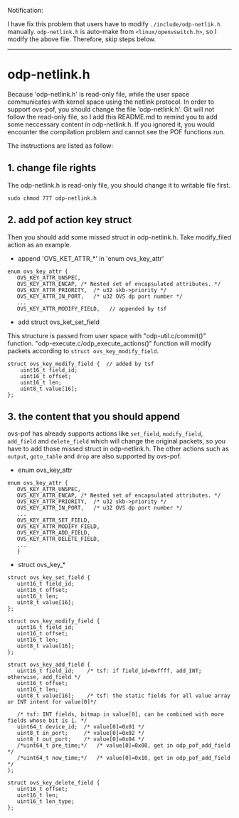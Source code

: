  
 Notification:
 
   I have fix this problem that users have to modify ```./include/odp-netlik.h``` manually. ```odp-netlink.h```
 is auto-make from ```<linux/openvswitch.h>```, so I modify the above file. Therefore, skip steps below.
 
 ---
 
 # odp-netlink.h
 
 Because 'odp-netlink.h' is read-only file, while the user space communicates with kernel space using the netlink protocol. 
 In order to support ovs-pof, you should change the file 'odp-netlink.h'. Git will not follow the read-only file, so I add 
 this README.md to remind you to add some neccessary content in odp-netlink.h. If you ignored it, you would encounter the 
 compilation problem and cannot see the POF functions run.

 The instructions are listed as follow:

 ## 1. change file rights

 The odp-netlink.h is read-only file, you should change it to writable file first.

 ```
 sudo chmod 777 odp-netlink.h
 ```
 
 ## 2. add pof action key struct
 
 Then you should add some missed struct in odp-netlink.h. Take modify_filed action as an example.
 
 - append 'OVS_KET_ATTR_*' in 'enum ovs_key_attr'
 
 ```
 enum ovs_key_attr {
 	OVS_KEY_ATTR_UNSPEC,
 	OVS_KEY_ATTR_ENCAP,	/* Nested set of encapsulated attributes. */
 	OVS_KEY_ATTR_PRIORITY,  /* u32 skb->priority */
 	OVS_KEY_ATTR_IN_PORT,   /* u32 OVS dp port number */
 	...
 	OVS_KEY_ATTR_MODIFY_FIELD,   // appended by tsf
 ```
 
 - add struct ovs_ket_set_field

 This structure is passed from user space with "odp-util.c/commit()" function. "odp-execute.c/odp_execute_actions()" function will 
 modify packets according to ```struct ovs_key_modify_field```.
 ```
 struct ovs_key_modify_field {  // added by tsf
	 uint16_t field_id;
	 uint16_t offset;
	 uint16_t len;
	 uint8_t value[16];
 };
```
 
 ## 3. the content that you should append
 
 ovs-pof has already supports actions like ```set_field```, ```modify_field```, ```add_field``` and ```delete_field``` which
 will change the original packets, so you have to add those missed struct in odp-netlink.h. The other actions such as 
 ```output```,  ```goto_table``` and ```drop``` are also supported by ovs-pof.
 
 - enum ovs_key_attr
 
 ```
 enum ovs_key_attr {
 	OVS_KEY_ATTR_UNSPEC,
 	OVS_KEY_ATTR_ENCAP,	/* Nested set of encapsulated attributes. */
 	OVS_KEY_ATTR_PRIORITY,  /* u32 skb->priority */
 	OVS_KEY_ATTR_IN_PORT,   /* u32 OVS dp port number */
 	...
 	OVS_KEY_ATTR_SET_FIELD,
 	OVS_KEY_ATTR_MODIFY_FIELD,
 	OVS_KEY_ATTR_ADD_FIELD,
 	OVS_KEY_ATTR_DELETE_FIELD,
 	...
 	}
 ```
 
 - struct ovs_key_*
 
 ```
 struct ovs_key_set_field {
 	uint16_t field_id;
 	uint16_t offset;
 	uint16_t len;
 	uint8_t value[16];
 };
 
 struct ovs_key_modify_field {
 	uint16_t field_id;
 	uint16_t offset;
 	uint16_t len;
 	uint8_t value[16];
 };
 
struct ovs_key_add_field {
	uint16_t field_id;    /* tsf: if field_id=0xffff, add_INT; otherwise, add_field */
	uint16_t offset;
	uint16_t len;
	uint8_t value[16];    /* tsf: the static fields for all value array or INT intent for value[0]*/

	/* tsf: INT fields, bitmap in value[0], can be combined with more fields whose bit is 1. */
	uint64_t device_id;  /* value[0]=0x01 */
	uint8_t in_port;     /* value[0]=0x02 */
	uint8_t out_port;    /* value[0]=0x04 */
	/*uint64_t pre_time;*/   /* value[0]=0x08, get in odp_pof_add_field */
	/*uint64_t now_time;*/   /* value[0]=0x10, get in odp_pof_add_field */
};
 
 struct ovs_key_delete_field {
 	uint16_t offset;
 	uint16_t len;
 	uint16_t len_type;
 };
 ```